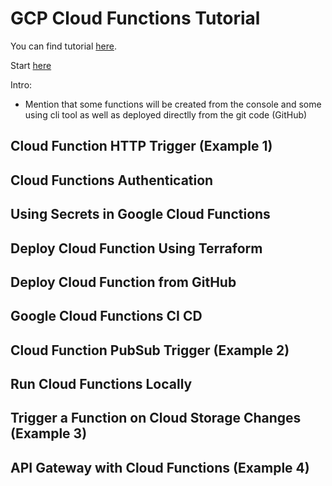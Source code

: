 # GCP Cloud Functions Tutorial

You can find tutorial [here]().

Start [here](https://cloud.google.com/functions/docs/quickstarts)

Intro:
- Mention that some functions will be created from the console and some using cli tool as well as deployed directlly from the git code (GitHub)

## Cloud Function HTTP Trigger (Example 1)
## Cloud Functions Authentication
## Using Secrets in Google Cloud Functions
## Deploy Cloud Function Using Terraform
## Deploy Cloud Function from GitHub
## Google Cloud Functions CI CD
## Cloud Function PubSub Trigger (Example 2)
## Run Cloud Functions Locally
## Trigger a Function on Cloud Storage Changes (Example 3)
## API Gateway with Cloud Functions (Example 4)
